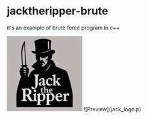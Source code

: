 # jacktheripper-brute
it's an example of brute force program in c++

<img src="jack_logo.png" alt="Logo" width="200"/>
![Preview](jack_logo.p)
